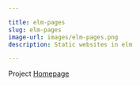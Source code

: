 ```yaml
---

title: elm-pages
slug: elm-pages
image-url: images/elm-pages.png
description: Static websites in elm

---
```


Project [Homepage](https://elm-pages.com/)